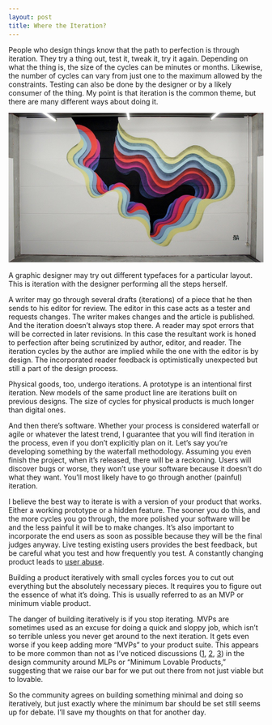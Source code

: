 ```yaml
---
layout: post
title: Where the Iteration?
---
```


People who design things know that the path to perfection is through iteration. They try a thing out, test it, tweak it, try it again. Depending on what the thing is, the size of the cycles can be minutes or months. Likewise, the number of cycles can vary from just one to the maximum allowed by the constraints. Testing can also be done by the designer or by a likely consumer of the thing. My point is that iteration is the common theme, but there are many different ways about doing it.

<img src="/img/1010-3-934x.jpg" alt="Artist 1010" class="img-responsive"/>

A graphic designer may try out different typefaces for a particular layout. This is iteration with the designer performing all the steps herself.

A writer may go through several drafts (iterations) of a piece that he then sends to his editor for review. The editor in this case acts as a tester and requests changes. The writer makes changes and the article is published. And the iteration doesn’t always stop there. A reader may spot errors that will be corrected in later revisions. In this case the resultant work is honed to perfection after being scrutinized by author, editor, and reader. The iteration cycles by the author are implied while the one with the editor is by design. The incorporated reader feedback is optimistically unexpected but still a part of the design process.

Physical goods, too, undergo iterations. A prototype is an intentional first iteration. New models of the same product line are iterations built on previous designs. The size of cycles for physical products is much longer than digital ones.

And then there’s software. Whether your process is considered waterfall or agile or whatever the latest trend, I guarantee that you will find iteration in the process, even if you don’t explicitly plan on it. Let’s say you’re developing something by the waterfall methodology. Assuming you even finish the project, when it’s released, there will be a reckoning. Users will discover bugs or worse, they won’t use your software because it doesn’t do what they want. You’ll most likely have to go through another (painful) iteration.

I believe the best way to iterate is with a version of your product that works. Either a working prototype or a hidden feature. The sooner you do this, and the more cycles you go through, the more polished your software will be and the less painful it will be to make changes. It’s also important to incorporate the end users as soon as possible because they will be the final judges anyway. Live testing existing users provides the best feedback, but be careful what you test and how frequently you test. A constantly changing product leads to [user abuse](http://www.svpg.com/help-prevent-user-abuse/).

Building a product iteratively with small cycles forces you to cut out everything but the absolutely necessary pieces. It requires you to figure out the essence of what it’s doing. This is usually referred to as an MVP or minimum viable product.

The danger of building iteratively is if you stop iterating. MVPs are sometimes used as an excuse for doing a quick and sloppy job, which isn’t so terrible unless you never get around to the next iteration. It gets even worse if you keep adding more “MVPs” to your product suite. This appears to be more common than not as I’ve noticed discussions ([1](http://blog.heyimcat.com/its-called-ship-not-shit/), [2](http://blog.aha.io/index.php/the-minimum-lovable-product/), [3](https://twitter.com/jopas/status/515301088660959233)) in the design community around MLPs or “Minimum Lovable Products,” suggesting that we raise our bar for we put out there from not just viable but to lovable.

So the community agrees on building something minimal and doing so iteratively, but just exactly where the minimum bar should be set still seems up for debate. I’ll save my thoughts on that for another day.
